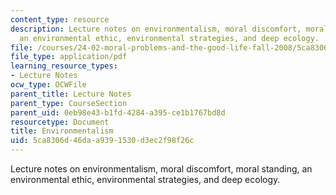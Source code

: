 ```yaml
---
content_type: resource
description: Lecture notes on environmentalism, moral discomfort, moral standing,
  an environmental ethic, environmental strategies, and deep ecology.
file: /courses/24-02-moral-problems-and-the-good-life-fall-2008/5ca8306d46daa9391530d3ec2f98f26c_lec_11.pdf
file_type: application/pdf
learning_resource_types:
- Lecture Notes
ocw_type: OCWFile
parent_title: Lecture Notes
parent_type: CourseSection
parent_uid: 0eb98e43-b1fd-4284-a395-ce1b1767bd8d
resourcetype: Document
title: Environmentalism
uid: 5ca8306d-46da-a939-1530-d3ec2f98f26c
---
```

Lecture notes on environmentalism, moral discomfort, moral standing, an environmental ethic, environmental strategies, and deep ecology.

